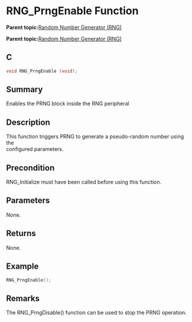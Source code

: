 # RNG\_PrngEnable Function

**Parent topic:**[Random Number Generator \(RNG\)](GUID-BA368FE6-8615-4C2E-A9D5-39DF808D9FEF.md)

**Parent topic:**[Random Number Generator \(RNG\)](GUID-A3112C88-7C07-437B-B8E0-6EACE6B7C467.md)

## C

```c
void RNG_PrngEnable (void);
```

## Summary

Enables the PRNG block inside the RNG peripheral

## Description

This function triggers PRNG to generate a pseudo-random number using the<br />configured parameters.

## Precondition

RNG\_Initialize must have been called before using this function.

## Parameters

None.

## Returns

None.

## Example

```c
RNG_PrngEnable();
```

## Remarks

The RNG\_PrngDisable\(\) function can be used to stop the PRNG operation.

